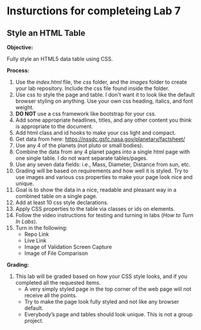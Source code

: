 # Insturctions for completeing Lab 7 
## Style an HTML Table

**Objective:**

Fully style an HTML5 data table using CSS. 

**Process:**
1. Use the *index.html* file, the *css* folder, and the *images* folder to create your lab repository. Include the css file found inside the folder.
1. Use css to style the page and table. I don't want it to look like the default browser styling on anything. Use your own css heading, italics, and font weight. 
1. **DO NOT** use a css framework like bootstrap for your css. 
1. Add some appropriate headlines, titles, and any other content you think is appropriate to the document.
1. Add html class and id hooks to make your css light and compact. 
1. Get data from here: https://nssdc.gsfc.nasa.gov/planetary/factsheet/
1. Use any 4 of the planets (not pluto or small bodies).
1. Combine the data from any 4 planet pages into a single html page with one single table. I do not want separate tables/pages.
1. Use any seven data fields: i.e., Mass, Diameter, Distance from sun, etc.
1. Grading will be based on requirements and how well it is styled. Try to use images and various css properties to make your page look nice and unique.
1. Goal is to show the data in a nice, readable and pleasant way in a combined table on a single page.
1. Add at least 10 css style declarations.
1. Apply CSS properties to the table via classes or ids on elements.
1. Follow the video instructions for testing and turning in labs (*How to Turn In Labs*). 
1. Turn in the following:
    * Repo Link
    * Live Link
    * Image of Validation Screen Capture
    * Image of File Comparison
    
**Grading:**
1. This lab will be graded based on how your CSS style looks, and if you completed all the requested items.
    * A very simply styled page in the top corner of the web page will not receive all the points. 
    * Try to make the page look fully styled and not like any browser default. 
    * Everybody’s page and tables should look unique. This is not a group project.






